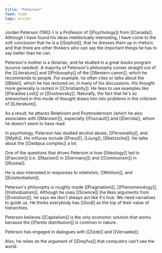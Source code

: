 ```yaml
---
title: "Peterson"
feed: hide
tags: writer
---
```


Jordan Peterson (1962-) is a Professor of [[Psychology]] from [[Canada]]. Although I have found his ideas intellectually interesting, I have come to the soft conclusion that he is a [[Sophist]], that he dresses them up in rhetoric and that there are other thinkers who can say the important things he has to say better than he can.

Peterson's mother is a librarian, and he studied in a great books program (source needed). A majority of Peterson's philosophy comes straight out of the [[Literature]] and [[Philosophy]] of the [[Western canon]], which he recommends to people. For example, he often cites or talks about the [[Bible]], which he has lectured on, in many of his discussions. His thought more generally is rooted in [[Christianity]]. He likes to use examples like [[Paradise Lost]] or [[Dostoevsky]]. Naturally, the fact that he's so entrenched in this mode of thought draws him into problems in the criticism of [[Literature]].

As a result, he attacks Relativism and Postmodernism (which he also associates with [[Marxism]]), especially [[Foucault]] and [[Derrida]], whom he doesn't seem to have read. 

In psychology, Peterson has studied alcohol abuse, [[Personality]], and [[Myth]]. His influces include [[Freud]], [[Jung]], [[Nietzsche]]. He talks about the [[Oedipus complex]] a lot. 

One of the questions that drives Peterson is how [[Ideology]] led to [[Fascism]] (i.e. [[Nazism]] in [[Germany]]) and [[Communism]] in [[Russia]]. 

He is also interested in responses to relativism, [[Nihilism]], and [[Existentialism]]. 

Peterson's philosophy is roughly inside [[Pragmatism]], [[Phenomenology]], [[Individualism]]. Although he uses [[Science]] (he likes arguments from [[Evolution]]), he says we don't always act like it's true. We need narratives to guide us. He thinks everybody has [[God]] as the top of their value of hierarchies. 

Peterson believes [[Capitalism]] is the only economic solution that works because the [[Pareto distribution]] is common in nature. 

Peterson has engaged in dialogues with [[Zizek]] and [[Vervaeke]]. 

Also, he relies on the argument of [[Dreyfus]] that computers can't see the world.